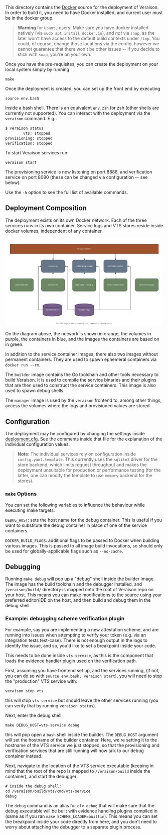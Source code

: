 This directory contains the [Docker](https://www.docker.com/) source for the
deployment of Veraison. In order to build it, you need to have Docker
installed, and current user must be in the docker group.

> **Warning** for `Ubuntu` users:
> Make sure you have docker installed natively (via `sudo apt
> install docker.io`), and _not_ via `snap`, as the later won't have access to
> the default build contexts under `/tmp`. You could, of course, change those
> locations via the config, however we cannot guarantee that there won't be
> other issues -- if you decide to stick with `snap`, you're on your own.

Once you have the pre-requisites, you can create the deployment on your local
system simply by running

    make

Once the deployment is created, you can set up the front end by executing

    source env.bash

Inside a bash shell. There is an equivalent `env.zsh` for zsh (other shells are
currently not supported). You can interact with the deployment via the
`veraison` command. E.g.:

    $ veraison status
            vts: stopped
    provisioning: stopped
    verification: stopped

To start Veraison services run:

    veraison start

The provisioning service is now listening on port 8888, and verification
service on port 8080 (these can be changed via configuration -- see below).

Use the `-h` option to see the full list of available commands.


## Deployment Composition

The deployment exists on its own Docker network. Each of the three services
runs in its own container. Service logs and VTS stores reside inside docker
volumes, independent of any container.

![deployment composition](./misc/veraison-docker-deployment.png)

On the diagram above, the network is shown in orange, the volumes in purple,
the containers in blue, and the images the containers are based on in green.

In addition to the service container images, there also two images without
permanent containers. They are used to spawn ephemeral containers via `docker
run --rm`.

The `builder` image contains the Go toolchain and other tools necessary to
build Veraison. It is used to compile the service binaries and their plugins
that are then used to construct the service containers. This image is also used
to spawn debug shells.

The `manager` image is used by the `veraison` frontend to, among other things,
access the volumes where the logs and provisioned values are stored.


## Configuration

The deployment may be configured by changing the settings inside
[deployment.cfg](./deployment.cfg). See the comments inside that file for the
explanation of the individual configuration values.

> **Note**: The individual services rely on configuration inside
> `config.yaml.template`. This currently uses the `sqlite3` driver for the
> store backend, which limits request throughput and makes the deployment
> unsuitable for production or performance testing (for the latter, one can
> modify the template to use `memory` backend for the stores).

### `make` Options

You can set the following variables to influence the behaviour while executing
make targets:

`DEBUG_HOST`: sets the host name for the debug container. This is useful if you
want to substitute the debug container in place of one of the service
containers.

`DOCKER_BUILD_FLAGS`: additional flags to be passed to Docker when building
various images. This is passed to all image build invocations, so should only
be used for globally-applicable flags such as `--no-cache`.


## Debugging

Running `make debug` will pop up a "debug" shell inside the builder image. The
image has the build toolchain and the debugger installed, and
`/veraison/build/` directory is mapped onto the root of Veraison repo on your
host. This means you can make modifications to the source using your preferred
editor/IDE on the host, and then build and debug them in the debug shell.


### Example: debugging scheme verification plugin

For example, say you are implementing a new attestation scheme, and are running
into issues when attempting to verify your token (e.g. via an integration
tests test-case). There is not enough output in the logs to identify the issue,
and so, you'd like to set a breakpoint inside your code.

This needs to be done inside `vts-service`, as this is the component that
loads the evidence handler plugin used on the verification path.

First, assuming you have frontend set up, and the services running, (if not,
you can do so with `source env.bash; veraison start`), you will need to stop
the "production" VTS service with:

    veraison stop vts

this will stop `vts-service` but should leave the other services running (you
can verify that by running `veraison status`).

Next, enter the debug shell:

    make DEBUG_HOST=vts-service debug

this will pop open a `bash` shell inside the builder. The `DEBUG_HOST` argument
will set the hostname of the builder container. Here, we're setting it to the
hostname of the VTS service we just stopped, so that the provisioning and
verification services that are still running will now talk to our debug container
instead.

Next, navigate to the location of the VTS service executable (keeping in mind
that the root of the repo is mapped to `/veraison/build` inside the container),
and start the debugger:

    # inside the debug shell:
    cd /veraison/build/vts/cmd/vts-service
    debug

The `debug` command is an alias for `dlv debug` that will make sure that the
debug executable will be built with evidence handling plugins compiled in (same
as if you ran `make SCHEME_LOADER=builtin`). This means you can set the
breakpoint inside your code directly from here, and you don't need to worry
about attaching the debugger to a separate plugin process.
